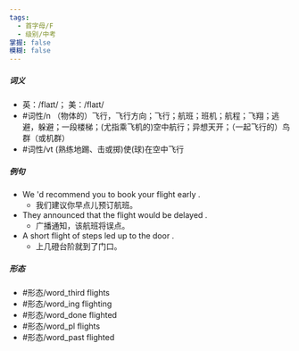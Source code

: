 ```yaml
---
tags:
  - 首字母/F
  - 级别/中考
掌握: false
模糊: false
---
```

##### 词义
- 英：/flaɪt/； 美：/flaɪt/
- #词性/n  （物体的）飞行，飞行方向；飞行；航班；班机；航程；飞翔；逃避，躲避；一段楼梯；(尤指乘飞机的)空中航行；异想天开；（一起飞行的）鸟群（或机群）
- #词性/vt  (熟练地踢、击或掷)使(球)在空中飞行
##### 例句
- We 'd recommend you to book your flight early .
	- 我们建议你早点儿预订航班。
- They announced that the flight would be delayed .
	- 广播通知，该航班将误点。
- A short flight of steps led up to the door .
	- 上几磴台阶就到了门口。
##### 形态
- #形态/word_third flights
- #形态/word_ing flighting
- #形态/word_done flighted
- #形态/word_pl flights
- #形态/word_past flighted
